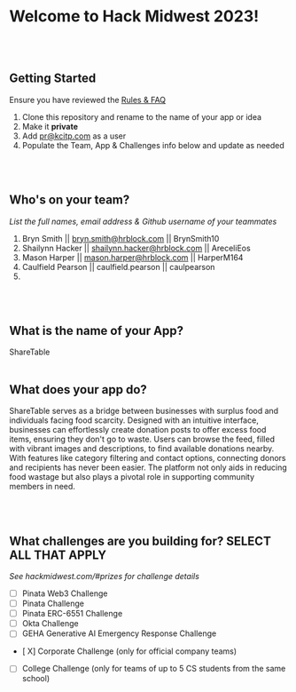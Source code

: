 # Welcome to Hack Midwest 2023!
<br /><br />


## Getting Started
Ensure you have reviewed the [Rules & FAQ](https://hackmidwest.com/#faq)
1. Clone this repository and rename to the name of your app or idea
2. Make it **private**
3. Add pr@kcitp.com as a user
4. Populate the Team, App & Challenges info below and update as needed

<br /><br />

## Who's on your team?
*List the full names,  email address & Github username of your teammates*

1. Bryn Smith || bryn.smith@hrblock.com || BrynSmith10
2. Shailynn Hacker || shailynn.hacker@hrblock.com || AreceliEos
3. Mason Harper    || mason.harper@hrblock.com    || HarperM164
4. Caulfield Pearson || caulfield.pearson || caulpearson
5.

<br /><br />


## What is the name of your App?
ShareTable
<br /><br />
## What does your app do?
ShareTable serves as a bridge between businesses with surplus food and individuals facing food scarcity. Designed with an intuitive interface, businesses can effortlessly create donation posts to offer excess food items, ensuring they don't go to waste. Users can browse the feed, filled with vibrant images and descriptions, to find available donations nearby. With features like category filtering and contact options, connecting donors and recipients has never been easier. The platform not only aids in reducing food wastage but also plays a pivotal role in supporting community members in need.

<br /><br />


## What challenges are you building for? SELECT ALL THAT APPLY
*See hackmidwest.com/#prizes for challenge details*
- [ ]  Pinata Web3 Challenge
- [ ]  Pinata Challenge
- [ ]  Pinata ERC-6551 Challenge
- [ ]  Okta Challenge
- [ ]  GEHA Generative AI Emergency Response Challenge
- [ X]  Corporate Challenge (only for official company teams)
- [ ]  College Challenge (only for teams of up to 5 CS students from the same school)

<br /><br />




